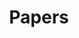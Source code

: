 ---
layout: tag-list
type: tag
title: Papers
slug: papers
category: study
sidebar: true
description: >
    Some interesting topics
---